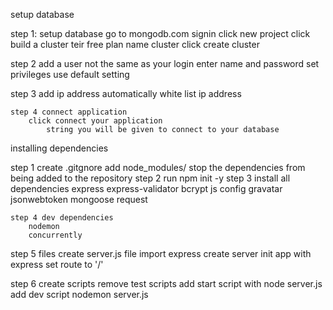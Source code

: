 
setup database 

step 1:  setup database
    go to mongodb.com 
    signin 
    click new project 
        click build a cluster 
            teir free plan
            name cluster
            click create cluster 

step 2 add a user 
    not the same as your login
    enter name and password
    set privileges
        use default setting
    
step 3 add ip address 
    automatically white list ip address 

    step 4 connect application 
        click connect your application
            string you will be given to connect to your database


installing dependencies

step 1 create .gitgnore 
    add node_modules/
        stop the dependencies from being added to the repository 
step 2 run npm init -y
step 3 install all dependencies
    express
    express-validator
    bcrypt js
    config
    gravatar 
    jsonwebtoken
    mongoose 
    request

    step 4 dev dependencies
        nodemon
        concurrently

step 5 files 
create server.js file 
    import express
    create server  init app with express
      set route to '/'

step 6 create scripts
    remove test scripts 
    add start script 
        with node server.js 
    add dev script nodemon server.js






    



